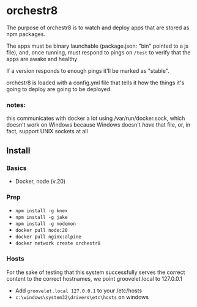 # orchestr8
The purpose of orchestr8 is to watch and deploy apps that are stored as npm packages.

The apps must be binary launchable (package.json: "bin" pointed to a js file), and, once running,
must respond to pings on `/test` to verify that the apps are awake and healthy

If a version responds to enough pings it'll be marked as "stable".

orchestr8 is loaded with a config.yml file that tells it how the things it's going to deploy
are going to be deployed.


### notes:
this communicates with docker a lot using /var/run/docker.sock, which doesn't work on Windows
because Windows doesn't _have_ that file, or, in fact, support UNIX sockets at all

## Install

### Basics
* Docker, node (v.20)

### Prep
* `npm install -g knex`
* `npm install -g jake`
* `npm install -g nodemon`
* `docker pull node:20`
* `docker pull nginx:alpine`
* `docker network create orchestr8`

### Hosts

For the sake of testing that this system successfully serves the correct content
to the correct hostnames, we point groovelet.local to 127.0.0.1

* Add `groovelet.local 127.0.0.1` to your /etc/hosts
* `c:\windows\system32\drivers\etc\hosts` on windows
